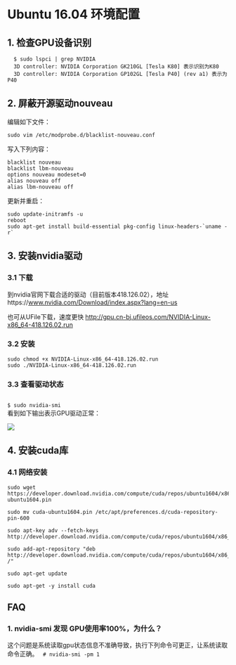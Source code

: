 

# Ubuntu 16.04 环境配置

## 1. 检查GPU设备识别
```
  $ sudo lspci | grep NVIDIA
  3D controller: NVIDIA Corporation GK210GL [Tesla K80] 表示识别为K80
  3D controller: NVIDIA Corporation GP102GL [Tesla P40] (rev a1) 表示为P40
```

## 2. 屏蔽开源驱动nouveau

编辑如下文件：
```
sudo vim /etc/modprobe.d/blacklist-nouveau.conf
```
写入下列内容：
```
blacklist nouveau
blacklist lbm-nouveau
options nouveau modeset=0
alias nouveau off
alias lbm-nouveau off
```
更新并重启：
```
sudo update-initramfs -u
reboot
sudo apt-get install build-essential pkg-config linux-headers-`uname -r`
```

## 3. 安装nvidia驱动

### 3.1 下载
到nvidia官网下载合适的驱动（目前版本418.126.02），地址https://www.nvidia.com/Download/index.aspx?lang=en-us

也可从UFile下载，速度更快 http://gpu.cn-bj.ufileos.com/NVIDIA-Linux-x86_64-418.126.02.run

### 3.2 安装
```
sudo chmod +x NVIDIA-Linux-x86_64-418.126.02.run
sudo ./NVIDIA-Linux-x86_64-418.126.02.run
```

### 3.3 查看驱动状态
<code>
$ sudo nvidia-smi
</code>
看到如下输出表示GPU驱动正常：

![](ai/gpu/images/operation/nvidia-smi.png)

## 4. 安装cuda库

### 4.1 网络安装

```
sudo wget https://developer.download.nvidia.com/compute/cuda/repos/ubuntu1604/x86_64/cuda-ubuntu1604.pin

sudo mv cuda-ubuntu1604.pin /etc/apt/preferences.d/cuda-repository-pin-600

sudo apt-key adv --fetch-keys http://developer.download.nvidia.com/compute/cuda/repos/ubuntu1604/x86_64/7fa2af80.pub

sudo add-apt-repository "deb http://developer.download.nvidia.com/compute/cuda/repos/ubuntu1604/x86_64/ /"

sudo apt-get update

sudo apt-get -y install cuda
```

## FAQ

### 1. nvidia-smi 发现 GPU使用率100%，为什么？

这个问题是系统读取gpu状态信息不准确导致，执行下列命令可更正，让系统读取命令正确。
<code>
    # nvidia-smi -pm 1
</code>

